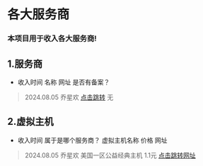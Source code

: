 # 各大服务商
### 本项目用于收入各大服务商!

## 1.服务商
- 收入时间      名称     网址      是否有备案？   
> 2024.08.05  乔星欢   [点击跳转](https://www.qiaoxh.com)  无 



## 2.虚拟主机
- 收入时间   属于是哪个服务商？  虚拟主机名称     价格  网址
> 2024.08.05 乔星欢 美国一区公益经典主机 1.1元 [点击跳转网址](https://www.qiaoxh.com/cart?fid=6&gid=11)







